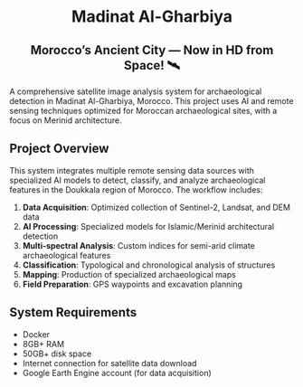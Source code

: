 <h1 align="center"><b>Madinat Al-Gharbiya</b></h1>
<h2 align="center"><b>Morocco’s Ancient City — Now in HD from Space! 🛰️</b></h2>


A comprehensive satellite image analysis system for archaeological detection in Madinat Al-Gharbiya, Morocco. This project uses AI and remote sensing techniques optimized for Moroccan archaeological sites, with a focus on Merinid architecture.

## Project Overview

This system integrates multiple remote sensing data sources with specialized AI models to detect, classify, and analyze archaeological features in the Doukkala region of Morocco. The workflow includes:

1. **Data Acquisition**: Optimized collection of Sentinel-2, Landsat, and DEM data
2. **AI Processing**: Specialized models for Islamic/Merinid architectural detection
3. **Multi-spectral Analysis**: Custom indices for semi-arid climate archaeological features
4. **Classification**: Typological and chronological analysis of structures
5. **Mapping**: Production of specialized archaeological maps
6. **Field Preparation**: GPS waypoints and excavation planning

## System Requirements

- Docker
- 8GB+ RAM
- 50GB+ disk space
- Internet connection for satellite data download
- Google Earth Engine account (for data acquisition)


